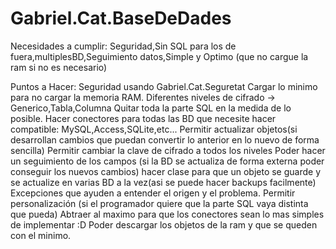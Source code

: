 # Gabriel.Cat.BaseDeDades

Necesidades a cumplir:
  Seguridad,Sin SQL para los de fuera,multiplesBD,Seguimiento datos,Simple y Optimo (que no cargue la ram si no es necesario)

Puntos a Hacer:
  Seguridad usando Gabriel.Cat.Seguretat
  Cargar lo minimo para no cargar la memoria RAM.
  Diferentes niveles de cifrado -> Generico,Tabla,Columna
  Quitar toda la parte SQL en la medida de lo posible.
  Hacer conectores para todas las BD que necesite hacer compatible: MySQL,Access,SQLite,etc...
  Permitir actualizar objetos(si desarrollan cambios que puedan convertir lo anterior en lo nuevo de forma sencilla)
  Permitir cambiar la clave de cifrado a todos los niveles
  Poder hacer un seguimiento de los campos (si la BD se actualiza de forma externa poder conseguir los nuevos cambios)
  hacer clase para que un objeto se guarde y se actualize en varias BD a la vez(asi se puede hacer backups facilmente)
  Excepciones que ayuden a entender el origen y el problema.
  Permitir personalización (si el programador quiere que la parte SQL vaya distinta que pueda)
  Abtraer al maximo para que los conectores sean lo mas simples de implementar :D
  Poder descargar los objetos de la ram y que se queden con el minimo.
  
  
  
  
